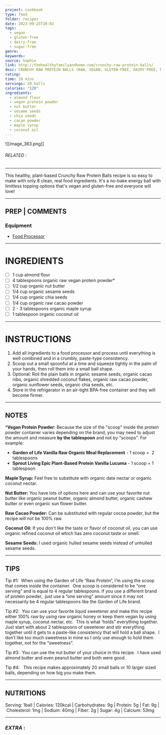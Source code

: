 ```yaml
---
project: cookbook
type: food
folder: recipes
date: 2023-09-25T20:03
tags:
  - vegan
  - gluten-free
  - dairy-free
  - sugar-free
genre: 
keywords: 
source: Sophie
link: http://thehealthyfamilyandhome.com/crunchy-raw-protein-balls/
desc: CRUNCHY RAW PROTEIN BALLS (RAW, VEGAN, GLUTEN-FREE, DAIRY-FREE, NO-BAKE, NO REFINED SUGAR)
rating: 
time: 10 mins
servings: 20 balls
calories: "120"
ingredients:
  - almond flour
  - vegan protein powder
  - nut butter
  - sesame seeds
  - chia seeds
  - cacao powder
  - maple syrup
  - coconut oil
---
```


![[image_363.png]]
###### *RELATED* : 
---
This healthy, plant-based Crunchy Raw Protein Balls recipe is so easy to make with only 8 clean, real food ingredients. It's a no-bake energy ball with limitless topping options that's vegan and gluten-free and everyone will love!

---
## PREP | COMMENTS

### Equipment

- [Food Processor](https://www.amazon.com/gp/product/B00JXYIODY/ref=as_li_tl?ie=UTF8&tag=thfh-20&camp=1789&creative=9325&linkCode=as2&creativeASIN=B00JXYIODY&linkId=72b5a7e1f84ce7d4087493a13ab4872e)

---
# INGREDIENTS

- [ ] 1 cup almond flour
- [ ] 4 tablespoons organic raw vegan protein powder*
- [ ] 1/2 cup organic nut butter
- [ ] 1/4 cup organic sesame seeds
- [ ] 1/4 cup organic chia seeds
- [ ] 1/4 cup organic raw cacao powder
- [ ] 2 - 3 tablespoons organic maple syrup
- [ ] 1 tablespoon organic coconut oil

---
# INSTRUCTIONS

1. Add all ingredients to a food processor and process until everything is well combined and in a crumbly, paste-type consistency.
2. Scoop out a small spoonful at a time and squeeze tightly in the palm of your hands, then roll them into a small ball shape.
3. Optional: Roll the plain balls in organic sesame seeds, organic cacao nibs, organic shredded coconut flakes, organic raw cacao powder, organic sunflower seeds, organic chia seeds, etc.
4. Store in the refrigerator in an air-tight BPA-free container and they will become firmer.

---
## NOTES

***Vegan Protein Powder:** Because the size of the "scoop" inside the protein powder container varies depending on the brand, you may need to adjust the amount and measure **by the tablespoon** and not by "scoops". For example:

- **Garden of Life Vanilla Raw Organic Meal Replacement** - 1 scoop =  2 tablespoons
- **Sprout Living Epic Plant-Based Protein Vanilla Lucuma** - 1 scoop = 1 tablespoon

**Maple Syrup:** Feel free to substitute with organic date nectar or organic coconut nectar.

**Nut Butter:** You have lots of options here and can use your favorite nut butter like organic peanut butter, organic almond butter, organic cashew butter or even organic sun flower butter.

**Raw Cacao Powder:** Can be substituted with regular cocoa powder, but the recipe will not be 100% raw.

**Coconut Oil:** If you don't like the taste or flavor of coconut oil, you can use organic refined coconut oil which has zero coconut taste or smell.

**Sesame Seeds:** I used organic hulled sesame seeds instead of unhulled sesame seeds.

---
## TIPS

Tip #1:  When using the Garden of Life “Raw Protein”, I’m using the scoop that comes inside the container.  One scoop is considered to be “one serving” and is equal to 4 regular tablespoons. If you use a different brand of protein powder,  just use a “one serving” amount since it may not necessarily be 4 regular tablespoons like the Garden of Life brand.

Tip #2:  You can use your favorite liquid sweetener and make this recipe either 100% raw by using raw organic honey or keep them vegan by using maple syrup, coconut nectar, etc.  This is what ‘holds” everything together. Just start with about 2 tablespoons of sweetener and stir everything together until it gets to a paste-like consistency that will hold a ball shape.  I don’t like too much sweetness in mine so I only use enough to hold them together, not for the “sweetness”.

Tip #3:  You can use the nut butter of your choice in this recipe.  I have used almond butter and even peanut butter and both were good.

Tip #4:   This recipe makes approximately 20 small balls or 10 larger sized balls, depending on how big you make them.

---
## NUTRITIONS

Serving: 1ball | Calories: 120kcal | Carbohydrates: 9g | Protein: 5g | Fat: 9g | Cholesterol: 1mg | Sodium: 40mg | Fiber: 2g | Sugar: 4g | Calcium: 53mg

---
### *EXTRA* :



